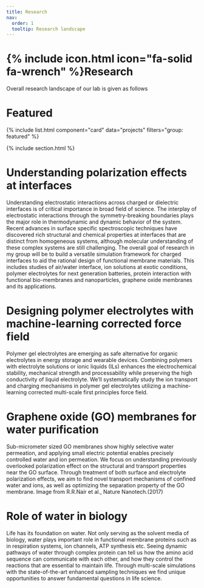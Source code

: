 ```yaml
---
title: Research
nav:
  order: 1
  tooltip: Research landscape
---
```


# {% include icon.html icon="fa-solid fa-wrench" %}Research

Overall research landscape of our lab is given as follows

# Featured

{% include list.html component="card" data="projects" filters="group: featured" %}

{% include section.html %}

# Understanding polarization effects at interfaces

Understanding electrostatic interactions across charged or dielectric interfaces is of critical importance in broad field of science. The interplay of electrostatic interactions through the symmetry-breaking boundaries plays the major role in thermodynamic and dynamic behavior of the system. Recent advances in surface specific spectroscopic techniques have discovered rich structural and chemical properties at interfaces that are distinct from homogeneous systems, although molecular understanding of these complex systems are still challenging. The overall goal of research in my group will be to build a versatile simulation framework for charged interfaces to aid the rational design of functional membrane materials. This includes studies of air/water interface, ion solutions at exotic conditions, polymer electrolytes for next generation batteries, protein interaction with functional bio-membranes and nanoparticles, graphene oxide membranes and its applications.

# Designing polymer electrolytes with machine-learning corrected force field

Polymer gel electrolytes are emerging as safe alternative for organic electrolytes in energy storage and wearable devices. Combining polymers with electrolyte solutions or ionic liquids (ILs) enhances the electrochemical stability, mechanical strength and processability while preserving the high conductivity of liquid electrolyte. We’ll systematically study the ion transport and charging mechanisms in polymer gel electrolytes utilizing a machine-learning corrected multi-scale first principles force field.

# Graphene oxide (GO) membranes for water purification

Sub-micrometer sized GO membranes show highly selective water permeation, and applying small electric potential enables precisely controlled water and ion permeation. We focus on understanding previously overlooked polarization effect on the structural and transport properties near the GO surface. Through treatment of both surface and electrolyte polarization effects, we aim to find novel transport mechanisms of confined water and ions, as well as optimizing the separation property of the GO membrane.
Image from R.R.Nair et al., Nature Nanotech.(2017)

# Role of water in biology

Life has its foundation on water. Not only serving as the solvent media of biology, water plays important role in functional membrane proteins such as in respiration systems, ion channels, ATP synthesis etc. Seeing dynamic pathways of water through complex protein can tell us how the amino acid sequence can communicate with each other, and how they control the reactions that are essential to maintain life. Through multi-scale simulations with the state-of-the-art enhanced sampling techniques we find unique opportunities to answer fundamental questions in life science.
